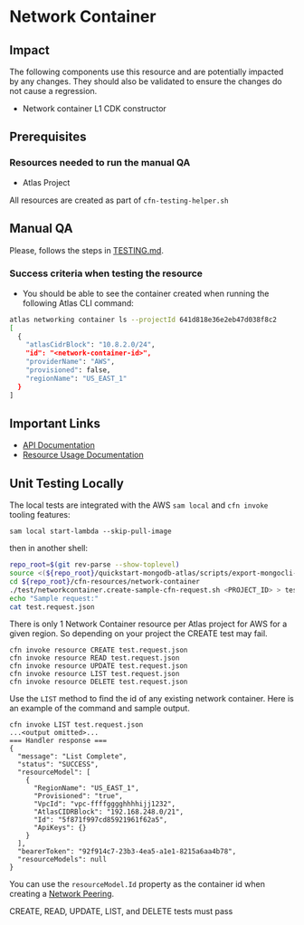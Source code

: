# Network Container

## Impact 
The following components use this resource and are potentially impacted by any changes. They should also be validated to ensure the changes do not cause a regression.
 - Network container L1 CDK constructor


## Prerequisites 
### Resources needed to run the manual QA
- Atlas Project

All resources are created as part of `cfn-testing-helper.sh`

## Manual QA
Please, follows the steps in [TESTING.md](../../../TESTING.md.md).


### Success criteria when testing the resource
- You should be able to see the container created when running the following Atlas CLI command:
```bash
atlas networking container ls --projectId 641d818e36e2eb47d038f8c2
[
  {
    "atlasCidrBlock": "10.8.2.0/24",
    "id": "<network-container-id>",
    "providerName": "AWS",
    "provisioned": false,
    "regionName": "US_EAST_1"
  }
]
```



## Important Links
- [API Documentation](https://www.mongodb.com/docs/atlas/reference/api-resources-spec/#tag/Network-Peering)
- [Resource Usage Documentation](https://www.mongodb.com/docs/atlas/reference/atlas-operator/ak8so-network-peering/)

## Unit Testing Locally

The local tests are integrated with the AWS `sam local` and `cfn invoke` tooling features:

```
sam local start-lambda --skip-pull-image
```
then in another shell:
```bash
repo_root=$(git rev-parse --show-toplevel)
source <(${repo_root}/quickstart-mongodb-atlas/scripts/export-mongocli-config.py)
cd ${repo_root}/cfn-resources/network-container
./test/networkcontainer.create-sample-cfn-request.sh <PROJECT_ID> > test.request.json
echo "Sample request:"
cat test.request.json
```
There is only 1 Network Container resource per Atlas project for AWS for a given region. So depending on your project the CREATE test may fail.

```
cfn invoke resource CREATE test.request.json 
cfn invoke resource READ test.request.json 
cfn invoke resource UPDATE test.request.json
cfn invoke resource LIST test.request.json 
cfn invoke resource DELETE test.request.json 
```

Use the `LIST` method to find the id of any existing
network container. Here is an example of the command and sample output. 

```
cfn invoke LIST test.request.json
...<output omitted>...
=== Handler response ===
{
  "message": "List Complete",
  "status": "SUCCESS",
  "resourceModel": [
    {
      "RegionName": "US_EAST_1",
      "Provisioned": "true",
      "VpcId": "vpc-ffffgggghhhhijj1232",
      "AtlasCIDRBlock": "192.168.248.0/21",
      "Id": "5f871f997cd85921961f62a5",
      "ApiKeys": {}
    }
  ],
  "bearerToken": "92f914c7-23b3-4ea5-a1e1-8215a6aa4b78",
  "resourceModels": null
}
```

You can use the `resourceModel.Id` property as the container id when creating a [Network Peering](../network-peering).

CREATE, READ, UPDATE, LIST, and DELETE tests must pass 
